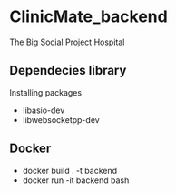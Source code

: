 # ClinicMate_backend
The Big Social Project Hospital

## Dependecies library
Installing packages
+ libasio-dev
+ libwebsocketpp-dev

## Docker
+ docker build . -t backend  
+ docker run -it backend bash